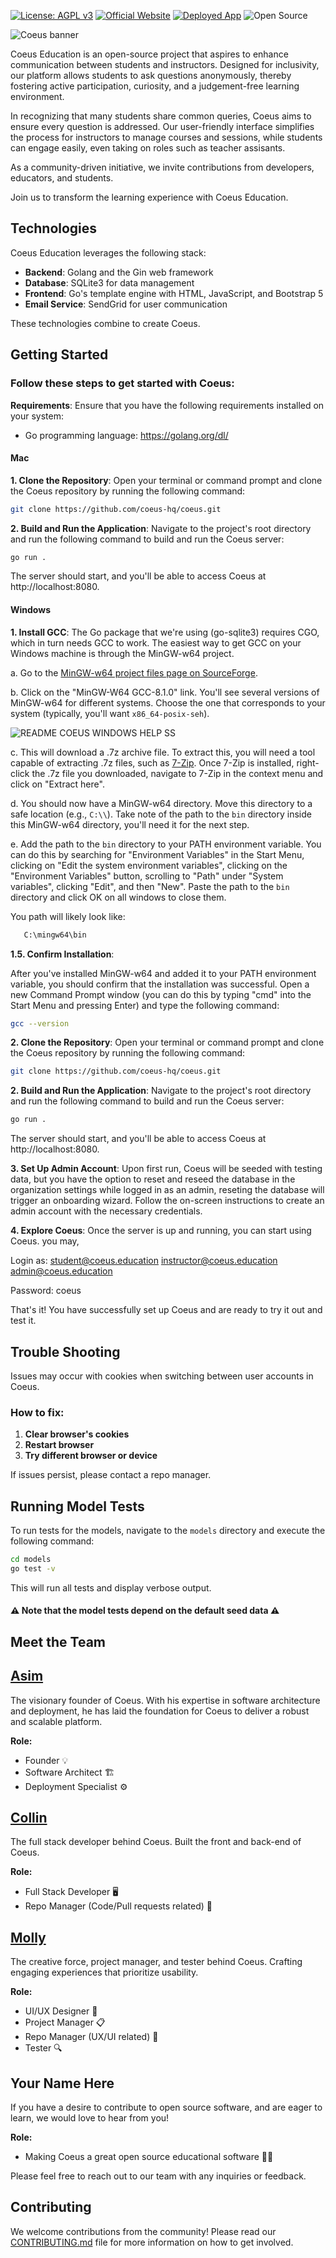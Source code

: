 [![License: AGPL v3](https://img.shields.io/badge/License-AGPL%20v3-blue.svg)](https://www.gnu.org/licenses/agpl-3.0)
[![Official Website](https://img.shields.io/badge/Website-coeus.education-blue)](https://coeus.education/)
[![Deployed App](https://img.shields.io/badge/Deployed_App-Visit-blue.svg)](http://dev.coeus.education/)
![Open Source](https://badges.frapsoft.com/os/v1/open-source.svg?v=103)



![Coeus banner](https://coeus.education/images/coeus-banner.png)

Coeus Education is an open-source project that aspires to enhance communication between students and instructors. Designed for inclusivity, our platform allows students to ask questions anonymously, thereby fostering active participation, curiosity, and a judgement-free learning environment.

In recognizing that many students share common queries, Coeus aims to ensure every question is addressed. Our user-friendly interface simplifies the process for instructors to manage courses and sessions, while students can engage easily, even taking on roles such as teacher assisants.

As a community-driven initiative, we invite contributions from developers, educators, and students.

Join us to transform the learning experience with Coeus Education.

## Technologies

Coeus Education leverages the following stack:

- **Backend**: Golang and the Gin web framework
- **Database**: SQLite3 for data management
- **Frontend**: Go's template engine with HTML, JavaScript, and Bootstrap 5
- **Email Service**: SendGrid for user communication

These technologies combine to create Coeus.


## Getting Started

### Follow these steps to get started with Coeus:

**Requirements**: Ensure that you have the following requirements installed on your system:
- Go programming language: https://golang.org/dl/

#### Mac

**1. Clone the Repository**: Open your terminal or command prompt and clone the Coeus repository by running the following command:
```bash
git clone https://github.com/coeus-hq/coeus.git
```

**2. Build and Run the Application**: Navigate to the project's root directory and run the following command to build and run the Coeus server:

```bash
go run .
```
The server should start, and you'll be able to access Coeus at http://localhost:8080.

#### Windows

**1. Install GCC**:
   The Go package that we're using (go-sqlite3) requires CGO, which in turn needs GCC to work. The easiest way to get GCC on your Windows machine is through the MinGW-w64 project.

   a. Go to the [MinGW-w64 project files page on SourceForge](https://sourceforge.net/projects/mingw-w64/files/mingw-w64/).

   b. Click on the "MinGW-W64 GCC-8.1.0" link. You'll see several versions of MinGW-w64 for different systems. Choose the one that corresponds to your system (typically, you'll want `x86_64-posix-seh`).

![README COEUS WINDOWS HELP SS](https://github.com/asimbaig95/coeus/assets/88279562/44823119-6290-496f-b89a-ba6fd8e21685)


   c. This will download a .7z archive file. To extract this, you will need a tool capable of extracting .7z files, such as [7-Zip](https://www.7-zip.org/download.html). Once 7-Zip is installed, right-click the .7z file you downloaded, navigate to 7-Zip in the context menu and click on "Extract here".

   d. You should now have a MinGW-w64 directory. Move this directory to a safe location (e.g., `C:\\`). Take note of the path to the `bin` directory inside this MinGW-w64 directory, you'll need it for the next step.

   e. Add the path to the `bin` directory to your PATH environment variable. You can do this by searching for "Environment Variables" in the Start Menu, clicking on "Edit the system environment variables", clicking on the "Environment Variables" button, scrolling to "Path" under "System variables", clicking "Edit", and then "New". Paste the path to the `bin` directory and click OK on all windows to close them.
   
   You path will likely look like: 
```bash
   C:\mingw64\bin
```
**1.5. Confirm Installation**:
   
   After you've installed MinGW-w64 and added it to your PATH environment variable, you should confirm that the installation was successful. Open a new Command Prompt window (you can do this by typing "cmd" into the Start Menu and pressing Enter) and type the following command:

   ```bash
   gcc --version
```

**2. Clone the Repository**: Open your terminal or command prompt and clone the Coeus repository by running the following command:
```bash
git clone https://github.com/coeus-hq/coeus.git
```

**2. Build and Run the Application**: Navigate to the project's root directory and run the following command to build and run the Coeus server:

```bash
go run .
```
The server should start, and you'll be able to access Coeus at http://localhost:8080.


**3. Set Up Admin Account**: Upon first run, Coeus will be seeded with testing data, but you have the option to reset and reseed the database in the organization settings while logged in as an admin, reseting the database will trigger an onboarding wizard. Follow the on-screen instructions to create an admin account with the necessary credentials.

**4. Explore Coeus**: Once the server is up and running, you can start using Coeus. 
you may,

Login as:
student@coeus.education
instructor@coeus.education
admin@coeus.education

Password:
coeus

That's it! You have successfully set up Coeus and are ready to try it out and test it.

## Trouble Shooting

Issues may occur with cookies when switching between user accounts in Coeus.

### How to fix:
1. **Clear browser's cookies**
2. **Restart browser**
3. **Try different browser or device**

If issues persist, please contact a repo manager.

## Running Model Tests

To run tests for the models, navigate to the `models` directory and execute the following command:

```bash
cd models
go test -v
```
This will run all tests and display verbose output.

#### ⚠️ Note that the model tests depend on the default seed data ⚠️



## Meet the Team

## [Asim](https://github.com/asimbaig95)
The visionary founder of Coeus. With his expertise in software architecture and deployment, he has laid the foundation for Coeus to deliver a robust and scalable platform.

**Role:** 
- Founder 💡
- Software Architect 🏗️
- Deployment Specialist ⚙️

## [Collin](https://github.com/Collin-W)
The full stack developer behind Coeus. Built the front and back-end of Coeus.

**Role:**
- Full Stack Developer 🖥️
- Repo Manager (Code/Pull requests related) 📁

## [Molly](https://github.com/mollyshwiff)
The creative force, project manager, and tester behind Coeus. Crafting engaging experiences that prioritize usability.

**Role:**
- UI/UX Designer 🎨
- Project Manager 📋
- Repo Manager (UX/UI related) 📁
- Tester 🔍

## Your Name Here
 If you have a desire to contribute to open source software, and are eager to learn, we would love to hear from you!

**Role:**
- Making Coeus a great open source educational software 🚀💪


Please feel free to reach out to our team with any inquiries or feedback.

## Contributing

We welcome contributions from the community! Please read our [CONTRIBUTING.md](CONTRIBUTING.md) file for more information on how to get involved.



